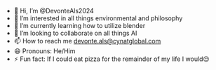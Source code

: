 - 👋 Hi, I’m @DevonteAls2024
- 👀 I’m interested in all things environmental and philosophy
- 🌱 I’m currently learning how to utilize blender
- 💞️ I’m looking to collaborate on all things AI
- 📫 How to reach me devonte.als@cynatglobal.com
- 😄 Pronouns: He/Him
- ⚡ Fun fact: If I could eat pizza for the remainder of my life I would😌

<!---
DevonteAls2024/DevonteAls2024 is a ✨ special ✨ repository because its `README.md` (this file) appears on your GitHub profile.
You can click the Preview link to take a look at your changes.
--->
